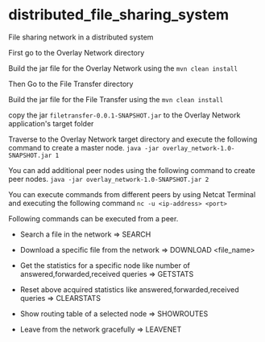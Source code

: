 # distributed_file_sharing_system
File sharing network in a distributed system

First go to the Overlay Network directory

Build the jar file for the Overlay Network using the ```mvn clean install```

Then Go to the File Transfer directory

Build the jar file for the File Transfer using the ```mvn clean install```

copy the jar ```filetransfer-0.0.1-SNAPSHOT.jar``` to the Overlay Network application's target folder

Traverse to the Overlay Network target directory and execute the following command to create a master node.
```java -jar overlay_network-1.0-SNAPSHOT.jar 1```

You can add additional peer nodes using the following command to create peer nodes.
```java -jar overlay_network-1.0-SNAPSHOT.jar 2```

You can execute commands from different peers by using Netcat Terminal and executing the following command 
```nc -u <ip-address> <port>```

Following commands can be executed from a peer.
* Search a file in the network =>
  SEARCH <no-of-hops> <search-term>
  
* Download a specific file from the network =>
  DOWNLOAD <file_name>
  
* Get the statistics for a specific node like number of answered,forwarded,received queries =>
  GETSTATS

* Reset above acquired statistics like answered,forwarded,received queries =>
  CLEARSTATS

* Show routing table of a selected node =>
  SHOWROUTES
  
* Leave from the network gracefully =>
  LEAVENET
